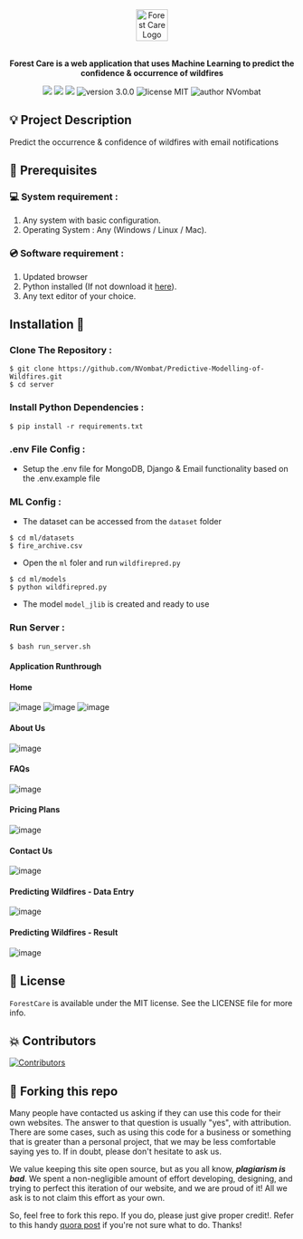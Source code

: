 <!-- Format from Aradhya-Tripathi/fire-watch -->

<div align="center">
  <img alt="Forest Care Logo" src="docs/logo.png" height="56" />
</div>

<br>
<p align="center">
<b>Forest Care is a web application that uses Machine Learning to predict the confidence & occurrence of wildfires</b>
</p>

<p align="center">
  <img src="https://img.shields.io/github/issues/NVombat/Predictive-Modelling-of-Wildfires"/>
  <img src="https://img.shields.io/github/forks/NVombat/Predictive-Modelling-of-Wildfires"/>
  <img src="https://img.shields.io/github/stars/NVombat/Predictive-Modelling-of-Wildfires?style=social"/>
  <img src="https://img.shields.io/badge/version-3.0.0-yellow" alt="version 3.0.0"/>
  <img src="https://img.shields.io/badge/license-MIT-blue" alt="license MIT"/>
  <img src="https://img.shields.io/badge/author-Nikhill%20Vombatkere%20-green" alt="author NVombat"/>
</p>

## 💡 Project Description

Predict the occurrence & confidence of wildfires with email notifications

## 📌 Prerequisites

### 💻 System requirement :

1. Any system with basic configuration.
2. Operating System : Any (Windows / Linux / Mac).

### 💿 Software requirement :

1. Updated browser
2. Python installed (If not download it [here](https://www.python.org/downloads/)).
3. Any text editor of your choice.

## Installation 🔧

### Clone The Repository :

```
$ git clone https://github.com/NVombat/Predictive-Modelling-of-Wildfires.git
$ cd server
```

### Install Python Dependencies :

```
$ pip install -r requirements.txt
```

### .env File Config :

- Setup the .env file for MongoDB, Django & Email functionality based on the .env.example file

### ML Config :

- The dataset can be accessed from the `dataset` folder
```
$ cd ml/datasets
$ fire_archive.csv
```
- Open the `ml` foler and run `wildfirepred.py`
```
$ cd ml/models
$ python wildfirepred.py
```
- The model `model_jlib` is created and ready to use

### Run Server :

```
$ bash run_server.sh
```

#### Application Runthrough

#### Home
![image](docs/home1.png)
![image](docs/home2.png)
![image](docs/home3.png)

#### About Us
![image](docs/about.png)

#### FAQs
![image](docs/faq.png)

#### Pricing Plans
![image](docs/pricing.png)

#### Contact Us
![image](docs/contact.png)

#### Predicting Wildfires - Data Entry
![image](docs/predict1.png)

#### Predicting Wildfires - Result
![image](docs/predict2.png)

## 📜 License

`ForestCare` is available under the MIT license. See the LICENSE file for more info.

## 💥 Contributors

<a href="https://github.com/Aradhya-Tripathi/fire-watch/graphs/contributors">
<img src="https://contrib.rocks/image?repo=NVombat/Predictive-Modelling-of-Wildfires" alt="Contributors">
</a>

## 🚨 Forking this repo

Many people have contacted us asking if they can use this code for their own websites. The answer to that question is usually "yes", with attribution. There are some cases, such as using this code for a business or something that is greater than a personal project, that we may be less comfortable saying yes to. If in doubt, please don't hesitate to ask us.

We value keeping this site open source, but as you all know, _**plagiarism is bad**_. We spent a non-negligible amount of effort developing, designing, and trying to perfect this iteration of our website, and we are proud of it! All we ask is to not claim this effort as your own.

So, feel free to fork this repo. If you do, please just give proper credit!.
Refer to this handy [quora post](https://www.quora.com/Is-it-bad-to-copy-other-peoples-code) if you're not sure what to do. Thanks!
